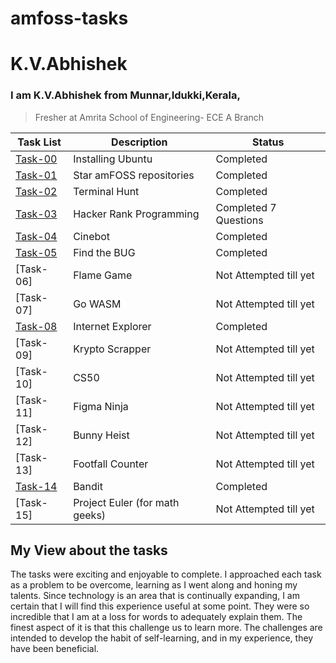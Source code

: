 # amfoss-tasks

# K.V.Abhishek
### I am K.V.Abhishek from Munnar,Idukki,Kerala,
> Fresher at Amrita School of Engineering- ECE A Branch

| **Task List** | **Description** | **Status** |
|---|---|---|
| [Task-00](https://github.com/AbhishekAKV/amfoss-tasks/tree/main/task-00) | Installing Ubuntu | Completed |
| [Task-01](https://github.com/AbhishekAKV/amfoss-tasks/tree/main/task-01) | Star amFOSS repositories | Completed |
| [Task-02](https://github.com/AbhishekAKV/amfoss-tasks/tree/main/task-02) | Terminal Hunt | Completed |
| [Task-03](https://github.com/AbhishekAKV/amfoss-tasks/tree/main/task-03) | Hacker Rank Programming | Completed 7 Questions |
| [Task-04](https://github.com/AbhishekAKV/amfoss-tasks/tree/main/task-04) | Cinebot | Completed |
| [Task-05](https://github.com/AbhishekAKV/amfoss-tasks/tree/main/task-05) | Find the BUG | Completed |
| [Task-06] | Flame Game | Not Attempted till yet |
| [Task-07] | Go WASM | Not Attempted till yet |
| [Task-08](https://github.com/AbhishekAKV/amfoss-tasks/tree/main/task-08) | Internet Explorer | Completed |
| [Task-09] | Krypto Scrapper | Not Attempted till yet |
| [Task-10] | CS50 | Not Attempted till yet |
| [Task-11] | Figma Ninja | Not Attempted till yet |
| [Task-12] | Bunny Heist | Not Attempted till yet |
| [Task-13] | Footfall Counter | Not Attempted till yet |
| [Task-14](https://github.com/AbhishekAKV/amfoss-tasks/tree/main/task-14) | Bandit | Completed |
| [Task-15] | Project Euler (for math geeks) | Not Attempted till yet |


## My View about the tasks
The tasks were exciting and enjoyable to complete. I approached each task as a problem to be overcome, learning as I went along and honing my talents. Since technology is an area that is continually expanding, I am certain that I will find this experience useful at some point.
They were so incredible that I am at a loss for words to adequately explain them. The finest aspect of it is that this challenge us to learn more. The challenges are intended to develop the habit of self-learning, and in my experience, they have been beneficial.
